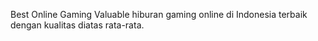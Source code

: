 Best Online Gaming Valuable
hiburan gaming online di Indonesia terbaik dengan kualitas diatas rata-rata.
